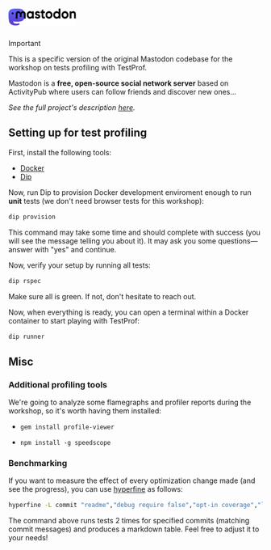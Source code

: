 <h1><picture>
  <source media="(prefers-color-scheme: dark)" srcset="./lib/assets/wordmark.dark.png?raw=true">
  <source media="(prefers-color-scheme: light)" srcset="./lib/assets/wordmark.light.png?raw=true">
  <img alt="Mastodon" src="./lib/assets/wordmark.light.png?raw=true" height="34">
</picture></h1>

> [!IMPORTANT]
> This is a specific version of the original Mastodon codebase for the workshop on tests profiling with TestProf.

Mastodon is a **free, open-source social network server** based on ActivityPub where users can follow friends and discover new ones...

_See the full project's description [here](https://github.com/mastodon/mastodon)._

## Setting up for test profiling

First, install the following tools:

- [Docker](https://www.docker.com/products/docker-desktop/)
- [Dip](https://github.com/bibendi/dip)

Now, run Dip to provision Docker development enviroment enough to run **unit** tests (we don't need browser tests for this workshop):

```sh
dip provision
```

This command may take some time and should complete with success (you will see the message telling you about it). It may ask you some questions—answer with "yes" and continue.

Now, verify your setup by running all tests:

```sh
dip rspec
```

Make sure all is green. If not, don't hesitate to reach out.

Now, when everything is ready, you can open a terminal within a Docker container to start playing with TestProf:

```sh
dip runner
```

## Misc

### Additional profiling tools

We're going to analyze some flamegraphs and profiler reports during the workshop, so it's worth having them installed:

- `gem install profile-viewer`

- `npm install -g speedscope`

### Benchmarking

If you want to measure the effect of every optimization change made (and see the progress), you can use [hyperfine](https://github.com/sharkdp/hyperfine) as follows:

```sh
hyperfine -L commit "readme","debug require false","opt-in coverage","logging" --runs 2 --show-output --cleanup 'git checkout railsconf2024' --export-markdown 'tmp/results.md' "git -c advice.detachedHead=false checkout ':/{commit}' && dip rspec:notty"
```

The command above runs tests 2 times for specified commits (matching commit messages) and produces a markdown table. Feel free to adjust it to your needs!
